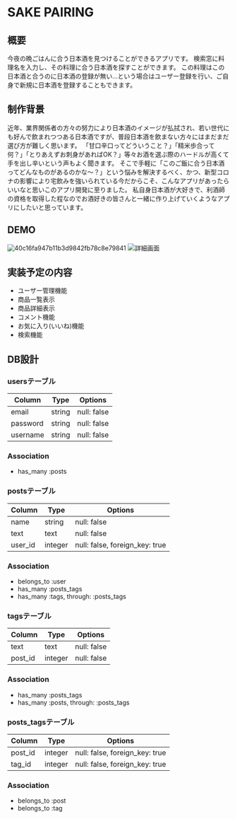 # SAKE PAIRING

## 概要
今夜の晩ごはんに合う日本酒を見つけることができるアプリです。
検索窓に料理名を入力し、その料理に合う日本酒を探すことができます。
この料理はこの日本酒と合うのに日本酒の登録が無い…という場合はユーザー登録を行い、ご自身で新規に日本酒を登録することもできます。

## 制作背景
近年、業界関係者の方々の努力により日本酒のイメージが払拭され、若い世代にも好んで飲まれつつある日本酒ですが、普段日本酒を飲まない方々にはまだまだ選び方が難しく思います。
「甘口辛口ってどういうこと？」「精米歩合って何？」「とりあえずお刺身があればOK？」等々お酒を選ぶ際のハードルが高くて手を出し辛いという声もよく聞きます。
そこで手軽に「このご飯に合う日本酒ってどんなものがあるのかな〜？」という悩みを解決するべく、かつ、新型コロナの影響により宅飲みを強いられている今だからこそ、こんなアプリがあったらいいなと思いこのアプリ開発に至りました。
私自身日本酒が大好きで、利酒師の資格を取得した程なのでお酒好きの皆さんと一緒に作り上げていくようなアプリにしたいと思っています。

## DEMO
![40c16fa947b11b3d9842fb78c8e79841](https://user-images.githubusercontent.com/58945747/85203467-11bffa00-b349-11ea-8727-72c13eaa038d.jpg)
![詳細画面](https://user-images.githubusercontent.com/58945747/85203475-1e445280-b349-11ea-9366-36f923230eb9.png)

## 実装予定の内容
- ユーザー管理機能
- 商品一覧表示
- 商品詳細表示
- コメント機能
- お気に入り(いいね)機能
- 検索機能

## DB設計
### usersテーブル
|Column|Type|Options|
|------|----|-------|
|email|string|null: false|
|password|string|null: false|
|username|string|null: false|
### Association
- has_many :posts

### postsテーブル
|Column|Type|Options|
|------|----|-------|
|name|string|null: false|
|text|text|null: false|
|user_id|integer|null: false, foreign_key: true|
### Association
- belongs_to :user
- has_many :posts_tags
- has_many :tags, through: :posts_tags

### tagsテーブル
|Column|Type|Options|
|------|----|-------|
|text|text|null: false|
|post_id|integer|null: false|
### Association
- has_many :posts_tags
- has_many  :posts, through: :posts_tags

### posts_tagsテーブル
|Column|Type|Options|
|------|----|-------|
|post_id|integer|null: false, foreign_key: true|
|tag_id|integer|null: false, foreign_key: true|
### Association
- belongs_to :post
- belongs_to :tag
